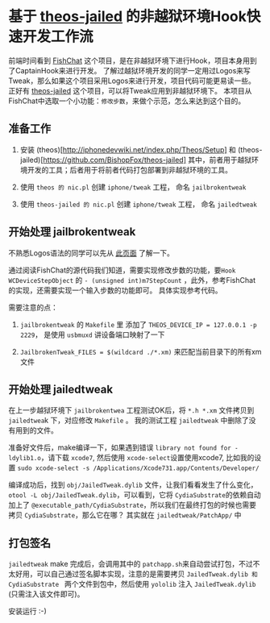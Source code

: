 # 基于 [theos-jailed](https://github.com/BishopFox/theos-jailed) 的非越狱环境Hook快速开发工作流

前端时间看到 [FishChat](https://github.com/yulingtianxia/FishChat) 这个项目，是在非越狱环境下进行Hook，项目本身用到了CaptainHook来进行开发。
了解过越狱环境开发的同学一定用过Logos来写Tweak，那么如果这个项目采用Logos来进行开发，项目代码可能更易读一些。 正好有 [theos-jailed](https://github.com/BishopFox/theos-jailed) 这个项目，可以将Tweak应用到非越狱环境下。 本项目从FishChat中选取一个小功能：`修改步数`，来做个示范，怎么来达到这个目的。

## 准备工作

1. 安装 (theos)[http://iphonedevwiki.net/index.php/Theos/Setup] 和 (theos-jailed)[https://github.com/BishopFox/theos-jailed]
   其中，前者用于越狱环境开发的工具；后者用于将前者代码打包部署到非越狱环境的工具。 

2. 使用 `theos 的 nic.pl` 创建 `iphone/tweak` 工程， 命名 `jailbrokentweak`

3. 使用 `theos-jailed 的 nic.pl` 创建 `iphone/tweak` 工程， 命名 `jailedtweak`



## 开始处理 jailbrokentweak

不熟悉Logos语法的同学可以先从 [此页面](http://iphonedevwiki.net/index.php/Logos) 了解一下。

通过阅读FishChat的源代码我们知道，需要实现修改步数的功能，要`Hook WCDeviceStepObject` 的 `- (unsigned int)m7StepCount` ，此外，参考FishChat的实现，还需要实现一个输入步数的功能即可。 具体实现参考代码。

需要注意的点： 
1. `jailbrokentweak` 的 `Makefile` 里 添加了 `THEOS_DEVICE_IP = 127.0.0.1 -p 2229`， 是使用 `usbmuxd` 讲设备端口映射了一下

2. `JailbrokenTweak_FILES = $(wildcard ./*.xm)` 来匹配当前目录下的所有xm文件

## 开始处理 jailedtweak

在上一步越狱环境下 `jailbrokentwea` 工程测试OK后，将 `*.h *.xm` 文件拷贝到 `jailedtwea`k 下，对应修改 `Makefile` 。 我的测试工程 `jailedtweak` 中删除了没有用到的文件。 

准备好文件后，make编译一下，如果遇到错误 `library not found for -ldylib1.o`，请下载 `xcode7`, 然后使用 `xcode-select`设置使用xcode7, 比如我的设置 `sudo xcode-select -s /Applications/Xcode731.app/Contents/Developer/`

编译成功后，找到 `obj/JailedTweak.dylib` 文件，让我们看看发生了什么变化，`otool -L obj/JailedTweak.dylib`，可以看到，它将 `CydiaSubstrate`的依赖自动加上了 `@executable_path/CydiaSubstrate`，所以我们在最终打包的时候也需要拷贝 `CydiaSubstrate`，那么它在哪？ 其实就在 `jailedtweak/PatchApp/` 中

## 打包签名

`jailedtweak` make 完成后，会调用其中的 `patchapp.sh`来自动尝试打包，不过不太好用，可以自己通过签名脚本实现，注意的是需要拷贝 `JailedTweak.dylib 和 CydiaSubstrate ` 两个文件到包中，然后使用 `yololib` 注入 `JailedTweak.dylib` (只需注入该文件即可)。

安装运行 :-)

